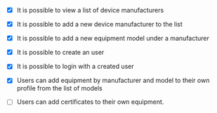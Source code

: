 
- [x] It is possible to view a list of device manufacturers
- [x] It is possible to add a new device manufacturer to the list
- [x] It is possible to add a new equipment model under a manufacturer
- [x] It is possible to create an user
- [x] It is possible to login with a created user
- [x] Users can add equipment by manufacturer and model to their own profile from the list of models
- [ ] Users can add certificates to their own equipment.

